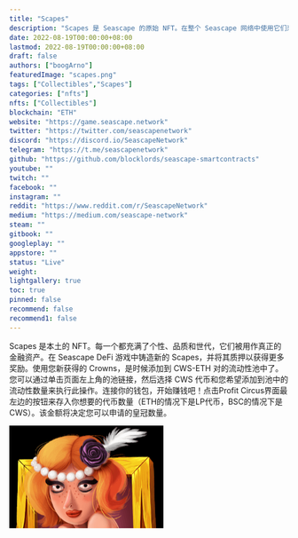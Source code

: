```yaml
---
title: "Scapes"
description: "Scapes 是 Seascape 的原始 NFT。在整个 Seascape 网络中使用它们来换取 CWS 奖励。"
date: 2022-08-19T00:00:00+08:00
lastmod: 2022-08-19T00:00:00+08:00
draft: false
authors: ["boogArno"]
featuredImage: "scapes.png"
tags: ["Collectibles","Scapes"]
categories: ["nfts"]
nfts: ["Collectibles"]
blockchain: "ETH"
website: "https://game.seascape.network"
twitter: "https://twitter.com/seascapenetwork"
discord: "https://discord.io/SeascapeNetwork"
telegram: "https://t.me/seascapenetwork"
github: "https://github.com/blocklords/seascape-smartcontracts"
youtube: ""
twitch: ""
facebook: ""
instagram: ""
reddit: "https://www.reddit.com/r/SeascapeNetwork"
medium: "https://medium.com/seascape-network"
steam: ""
gitbook: ""
googleplay: ""
appstore: ""
status: "Live"
weight: 
lightgallery: true
toc: true
pinned: false
recommend: false
recommend1: false
---
```

Scapes 是本土的 NFT。每一个都充满了个性、品质和世代，它们被用作真正的金融资产。在 Seascape DeFi 游戏中铸造新的 Scapes，并将其质押以获得更多奖励。使用您新获得的 Crowns，是时候添加到 CWS-ETH 对的流动性池中了。您可以通过单击页面左上角的池链接，然后选择 CWS 代币和您希望添加到池中的流动性数量来执行此操作。连接你的钱包，开始赚钱吧！点击Profit Circus界面最左边的按钮来存入你想要的代币数量（ETH的情况下是LP代币，BSC的情况下是CWS）。该金额将决定您可以申请的皇冠数量。

![scapeseth-dapp-collectibles-bsc-image1_165b41e3fc5c4837ea18aa1ae0298c9a](scapeseth-dapp-collectibles-bsc-image1_165b41e3fc5c4837ea18aa1ae0298c9a.png)